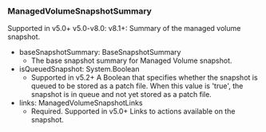 ### ManagedVolumeSnapshotSummary
Supported in v5.0+
  v5.0-v8.0: 
  v8.1+: Summary of the managed volume snapshot.

- baseSnapshotSummary: BaseSnapshotSummary
  - The base snapshot summary for Managed Volume snapshot.
- isQueuedSnapshot: System.Boolean
  - Supported in v5.2+
  A Boolean that specifies whether the snapshot is queued to be stored as a patch file. When this value is 'true', the snapshot is in queue and not yet stored as a patch file.
- links: ManagedVolumeSnapshotLinks
  - Required. Supported in v5.0+
  Links to actions available on the snapshot.
